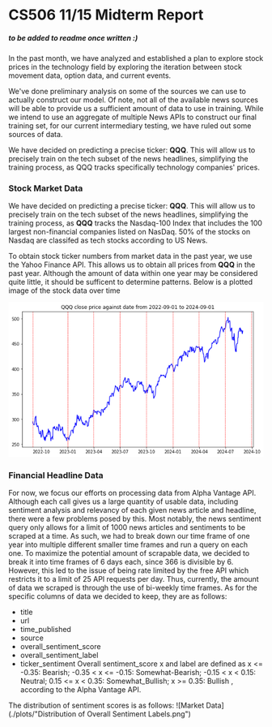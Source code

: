 # CS506 11/15 Midterm Report

##### to be added to readme once written :)

In the past month, we have analyzed and established a plan to explore stock prices in the technology field by exploring the iteration between stock movement data, option data, and current events.

We've done preliminary analysis on some of the sources we can use to actually construct our model. Of note, not all of the available news sources will be able to provide us a sufficient amount of data to use in training. While we intend to use an aggregate of multiple News APIs to construct our final training set, for our current intermediary testing, we have ruled out some sources of data.

We have decided on predicting a precise ticker: **QQQ**. This will allow us to precisely train on the tech subset of the news headlines, simplifying the training process, as QQQ tracks specifically technology companies' prices.

### Stock Market Data

We have decided on predicting a precise ticker: **QQQ**. This will allow us to precisely train on the tech subset of the news headlines, simplifying the training process, as **QQQ** tracks the Nasdaq-100 Index that includes the 100 largest non-financial companies listed on NasDaq. 50% of the stocks on Nasdaq are classifed as tech stocks according to US News. 

To obtain stock ticker numbers from market data in the past year, we use the Yahoo Finance API. This allows us to obtain all prices from **QQQ** in the past year. Although the amount of data within one year may be considered quite little, it should be sufficent to determine patterns. Below is a plotted image of the stock data over time

![Market Data](./plots/QQQ_price.png)

### Financial Headline Data

For now, we focus our efforts on processing data from Alpha Vantage API. Although each call gives us a large quantity of usable data, including sentiment analysis and relevancy of each given news article and headline, there were a few problems posed by this. Most notably, the news sentiment query only allows for a limit of 1000 news articles and sentiments to be scraped at a time. As such, we had to break down our time frame of one year into multiple different smaller time frames and run a query on each one. To maximize the potential amount of scrapable data, we decided to break it into time frames of 6 days each, since 366 is divisible by 6. However, this led to the issue of being  rate limited by the free API which restricts it to a limit of 25 API requests per day. Thus, currently, the amount of data we scraped is through the use of bi-weekly time frames. As for the specific columns of data we decided to keep, they are as follows:
- title
- url
- time_published
- source
- overall_sentiment_score
- overall_sentiment_label
- ticker_sentiment
Overall sentiment_score x and label are defined as x <= -0.35: Bearish; -0.35 < x <= -0.15: Somewhat-Bearish; -0.15 < x < 0.15: Neutral; 0.15 <= x < 0.35: Somewhat_Bullish; x >= 0.35: Bullish , according to the Alpha Vantage API.

The distribution of sentiment scores is as follows:
![Market Data](./plots/"Distribution of Overall Sentiment Labels.png")
